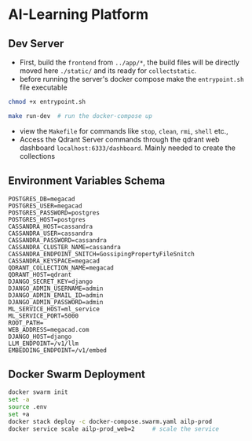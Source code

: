# AI-Learning Platform

## Dev Server
- First, build the `frontend` from `../app/*`, the build files will be directly moved here `./static/` and its ready for `collectstatic`.
- before running the server's docker compose make the `entrypoint.sh` file executable
```bash
chmod +x entrypoint.sh
```
```bash
make run-dev  # run the docker-compose up
```
- view the `Makefile` for commands like `stop`, `clean`, `rmi`, `shell` etc.,
- Access the Qdrant Server commands through the qdrant web dashboard `localhost:6333/dashboard`. Mainly needed to create the collections

## Environment Variables Schema
```env
POSTGRES_DB=megacad
POSTGRES_USER=megacad
POSTGRES_PASSWORD=postgres
POSTGRES_HOST=postgres
CASSANDRA_HOST=cassandra
CASSANDRA_USER=cassandra
CASSANDRA_PASSWORD=cassandra
CASSANDRA_CLUSTER_NAME=cassandra
CASSANDRA_ENDPOINT_SNITCH=GossipingPropertyFileSnitch
CASSANDRA_KEYSPACE=megacad
QDRANT_COLLECTION_NAME=megacad
QDRANT_HOST=qdrant
DJANGO_SECRET_KEY=django
DJANGO_ADMIN_USERNAME=admin
DJANGO_ADMIN_EMAIL_ID=admin
DJANGO_ADMIN_PASSWORD=admin
ML_SERVICE_HOST=ml_service
ML_SERVICE_PORT=5000
ROOT_PATH=
WEB_ADDRESS=megacad.com
DJANGO_HOST=django
LLM_ENDPOINT=/v1/llm
EMBEDDING_ENDPOINT=/v1/embed
```

## Docker Swarm Deployment

```bash
docker swarm init
set -a
source .env
set +a
docker stack deploy -c docker-compose.swarm.yaml ailp-prod
docker service scale ailp-prod_web=2     # scale the service
```
